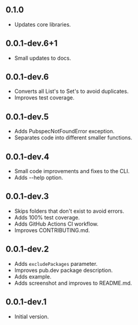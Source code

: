 ## 0.1.0

- Updates core libraries.

## 0.0.1-dev.6+1

- Small updates to docs.

## 0.0.1-dev.6

- Converts all List's to Set's to avoid duplicates.
- Improves test coverage.

## 0.0.1-dev.5

- Adds PubspecNotFoundError exception.
- Separates code into different smaller functions.

## 0.0.1-dev.4

- Small code improvements and fixes to the CLI.
- Adds --help option.

## 0.0.1-dev.3

- Skips folders that don't exist to avoid errors.
- Adds 100% test coverage.
- Adds GitHub Actions CI workflow.
- Improves CONTRIBUTING.md.

## 0.0.1-dev.2

- Adds `excludePackages` parameter.
- Improves pub.dev package description.
- Adds example.
- Adds screenshot and improves to README.md.

## 0.0.1-dev.1

- Initial version.
